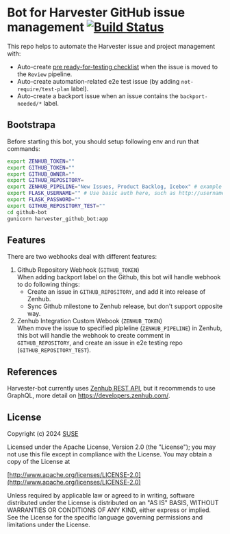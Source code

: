 # Bot for Harvester GitHub issue management [![Build Status](https://drone-publish.rancher.io/api/badges/harvester/bot/status.svg)](https://drone-publish.rancher.io/harvester/bot)

This repo helps to automate the Harvester issue and project management with:
- Auto-create [pre ready-for-testing checklist](./github-bot/harvester_github_bot/templates/pre-merge.md) when the issue is moved to the `Review` pipeline.
- Auto-create automation-related e2e test issue (by adding `not-require/test-plan` label).
- Auto-create a backport issue when an issue contains the `backport-needed/*` label.

## Bootstrapa

Before starting this bot, you should setup following env and run that commands:

```sh
export ZENHUB_TOKEN=""
export GITHUB_TOKEN="" 
export GITHUB_OWNER="" 
export GITHUB_REPOSITORY=
export ZENHUB_PIPELINE="New Issues, Product Backlog, Icebox" # example
export FLASK_USERNAME="" # Use basic auth here, such as http://username:passowrd@localhost:8080
export FLASK_PASSWORD=""
export GITHUB_REPOSITORY_TEST=""
cd github-bot
gunicorn harvester_github_bot:app
```

## Features

There are two webhooks deal with different features:

1. Github Repository Webhook (`GITHUB_TOKEN`)  
    When adding backport label on the Github, this bot will handle webhook to do following things:
    - Create an issue in `GITHUB_REPOSITORY`, and add it into release of Zenhub.
    - Sync Github milestone to Zenhub release, but don't support opposite way.
2. Zenhub Integration Custom Webook (`ZENHUB_TOKEN`)  
    When move the issue to specified pipleline (`ZENHUB_PIPELINE`) in Zenhub, this bot will handle the webhook to create comment in `GITHUB_REPOSITORY`, and create an issue in e2e testing repo (`GITHUB_REPOSITORY_TEST`).

## References

Harvester-bot currently uses [Zenhub REST API](https://github.com/ZenHubIO/API), but it recommends to use GraphQL, more detail on https://developers.zenhub.com/.

## License
Copyright (c) 2024 [SUSE](https://www.suse.com/)

Licensed under the Apache License, Version 2.0 (the "License");
you may not use this file except in compliance with the License.
You may obtain a copy of the License at

[http://www.apache.org/licenses/LICENSE-2.0](http://www.apache.org/licenses/LICENSE-2.0)

Unless required by applicable law or agreed to in writing, software
distributed under the License is distributed on an "AS IS" BASIS,
WITHOUT WARRANTIES OR CONDITIONS OF ANY KIND, either express or implied.
See the License for the specific language governing permissions and
limitations under the License.
